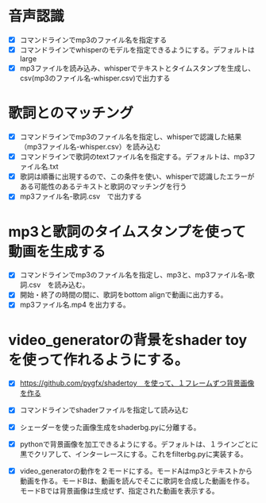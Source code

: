 # 音声認識
- [x] コマンドラインでmp3のファイル名を指定する
- [x] コマンドラインでwhisperのモデルを指定できるようにする。デフォルトは large
- [x] mp3ファイルを読み込み、whisperでテキストとタイムスタンプを生成し、csv(mp3のファイル名-whisper.csv)で出力する

# 歌詞とのマッチング
- [x] コマンドラインでmp3のファイル名を指定し、whisperで認識した結果（mp3ファイル名-whisper.csv）を読み込む
- [x] コマンドラインで歌詞のtextファイル名を指定する。デフォルトは、mp3ファイル名.txt
- [x] 歌詞は順番に出現するので、この条件を使い、whisperで認識したエラーがある可能性のあるテキストと歌詞のマッチングを行う
- [x] mp3ファイル名-歌詞.csv　で出力する

# mp3と歌詞のタイムスタンプを使って動画を生成する
- [x] コマンドラインでmp3のファイル名を指定し、mp3と、mp3ファイル名-歌詞.csv　を読み込む。
- [x] 開始・終了の時間の間に、歌詞をbottom alignで動画に出力する。
- [x] mp3ファイル名.mp4 を出力する。

# video_generatorの背景をshader toyを使って作れるようにする。
- [x] https://github.com/pygfx/shadertoy　を使って、１フレームずつ背景画像を作る
- [x] コマンドラインでshaderファイルを指定して読み込む
- [x] シェーダーを使った画像生成をshaderbg.pyに分離する。
- [x] pythonで背景画像を加工できるようにする。デフォルトは、１ラインごとに黒でクリアして、インターレースにする。これをfilterbg.pyに実装する。
- [x] video_generatorの動作を２モードにする。モードAはmp3とテキストから動画を作る。モードBは、動画を読んでそこに歌詞を合成した動画を作る。モードBでは背景画像は生成せず、指定された動画を表示する。

